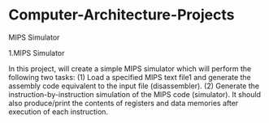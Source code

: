 # Computer-Architecture-Projects
MIPS Simulator

1.MIPS Simulator

In this project, will create a simple MIPS simulator which will perform the following two tasks: 
(1) Load a specified MIPS text file1 and generate the assembly code equivalent to the input file (disassembler). 
(2) Generate the instruction-by-instruction simulation of the MIPS code (simulator). It should also produce/print the contents of registers and data memories after execution of each instruction. 
